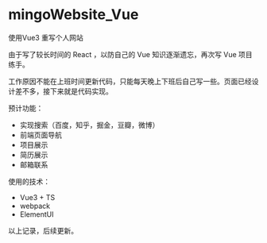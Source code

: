 # mingoWebsite_Vue
使用Vue3 重写个人网站

由于写了较长时间的 React ，以防自己的 Vue 知识逐渐遗忘，再次写 Vue 项目练手。

工作原因不能在上班时间更新代码，只能每天晚上下班后自己写一些。页面已经设计差不多，接下来就是代码实现。

预计功能：

- 实现搜索（百度，知乎，掘金，豆瓣，微博）
- 前端页面导航
- 项目展示
- 简历展示
- 邮箱联系

使用的技术：

- Vue3 + TS
- webpack
- ElementUI

以上记录，后续更新。
